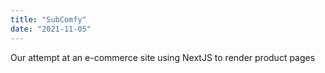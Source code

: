 ```yaml
---
title: "SubComfy"
date: "2021-11-05"
---
```


Our attempt at an e-commerce site using NextJS to render product pages
